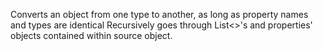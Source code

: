 ﻿Converts an object from one type to another, as long as property names and types are identical
Recursively goes through List<>'s and properties' objects contained within source object.